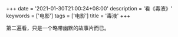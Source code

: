 +++
date = '2021-01-30T21:00:24+08:00'
description = '看《毒液》'
keywords = ['电影']
tags = ['电影']
title = '毒液'
+++

第二遍看，只是一个略带幽默的故事片而已。
